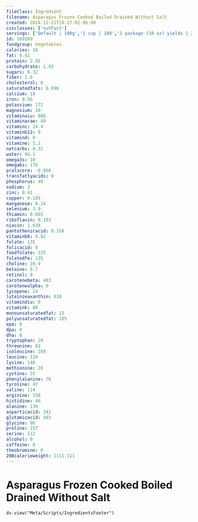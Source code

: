```yaml
---
fileClass: Ingredient
filename: Asparagus Frozen Cooked Boiled Drained Without Salt
created: 2024-12-21T19:27:02-06:00
cssclasses: ['nutFact']
servings: ['Default | 100g','1 cup | 180','1 package (10 oz) yields | 293','4 spears | 60']
id: 169209
foodgroup: Vegetables
calories: 18
fat: 0.42
protein: 2.95
carbohydrate: 1.92
sugars: 0.32
fiber: 1.6
cholesterol: 0
saturatedfats: 0.096
calcium: 18
iron: 0.56
potassium: 172
magnesium: 10
vitaminaiu: 806
vitaminarae: 40
vitaminc: 24.4
vitaminb12: 0
vitamind: 0
vitamine: 1.2
netcarbs: 0.32
water: 94.1
omega3s: 10
omega6s: 175
pralscore: -0.868
transfattyacids: 0
phosphorus: 49
sodium: 3
zinc: 0.41
copper: 0.105
manganese: 0.14
selenium: 3.9
thiamin: 0.065
riboflavin: 0.103
niacin: 1.038
pantothenicacid: 0.158
vitaminb6: 0.02
folate: 135
folicacid: 0
foodfolate: 135
folatedfe: 135
choline: 20.9
betaine: 0.7
retinol: 0
carotenebeta: 483
carotenealpha: 0
lycopene: 24
luteinzeaxanthin: 618
vitamindiu: 0
vitamink: 80
monounsaturatedfat: 13
polyunsaturatedfat: 185
epa: 0
dpa: 0
dha: 0
tryptophan: 29
threonine: 82
isoleucine: 109
leucine: 128
lysine: 140
methionine: 28
cystine: 35
phenylalanine: 70
tyrosine: 47
valine: 114
arginine: 138
histidine: 46
alanine: 139
asparticacid: 342
glutamicacid: 483
glycine: 96
proline: 157
serine: 112
alcohol: 0
caffeine: 0
theobromine: 0
200calorieweight: 1111.111
---
```


# Asparagus Frozen Cooked Boiled Drained Without Salt

```dataviewjs
dv.view("Meta/Scripts/IngredientsFooter")
```